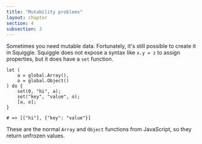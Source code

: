 ```yaml
---
title: "Mutability problems"
layout: chapter
section: 4
subsection: 3
---
```


Sometimes you need mutable data. Fortunately, it's still possible to create it
in Squiggle. Squiggle does not expose a syntax like `x.y = z` to assign
properties, but it does have a `set` function.

    let (
        a = global.Array(),
        o = global.Object()
    ) do {
        set(0, "hi", a);
        set("key", "value", o);
        [a, o];
    }

    # => [["hi"], {"key": "value"}]

These are the normal `Array` and `Object` functions from JavaScript, so they
return unfrozen values.
